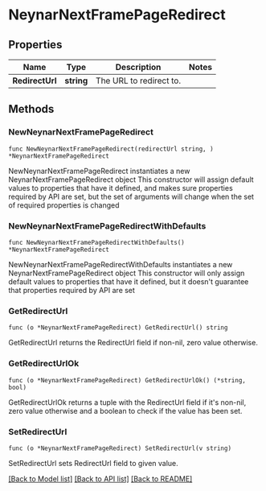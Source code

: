 # NeynarNextFramePageRedirect

## Properties

Name | Type | Description | Notes
------------ | ------------- | ------------- | -------------
**RedirectUrl** | **string** | The URL to redirect to. | 

## Methods

### NewNeynarNextFramePageRedirect

`func NewNeynarNextFramePageRedirect(redirectUrl string, ) *NeynarNextFramePageRedirect`

NewNeynarNextFramePageRedirect instantiates a new NeynarNextFramePageRedirect object
This constructor will assign default values to properties that have it defined,
and makes sure properties required by API are set, but the set of arguments
will change when the set of required properties is changed

### NewNeynarNextFramePageRedirectWithDefaults

`func NewNeynarNextFramePageRedirectWithDefaults() *NeynarNextFramePageRedirect`

NewNeynarNextFramePageRedirectWithDefaults instantiates a new NeynarNextFramePageRedirect object
This constructor will only assign default values to properties that have it defined,
but it doesn't guarantee that properties required by API are set

### GetRedirectUrl

`func (o *NeynarNextFramePageRedirect) GetRedirectUrl() string`

GetRedirectUrl returns the RedirectUrl field if non-nil, zero value otherwise.

### GetRedirectUrlOk

`func (o *NeynarNextFramePageRedirect) GetRedirectUrlOk() (*string, bool)`

GetRedirectUrlOk returns a tuple with the RedirectUrl field if it's non-nil, zero value otherwise
and a boolean to check if the value has been set.

### SetRedirectUrl

`func (o *NeynarNextFramePageRedirect) SetRedirectUrl(v string)`

SetRedirectUrl sets RedirectUrl field to given value.



[[Back to Model list]](../README.md#documentation-for-models) [[Back to API list]](../README.md#documentation-for-api-endpoints) [[Back to README]](../README.md)


